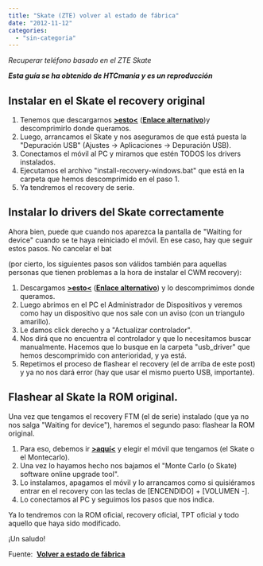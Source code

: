 ```yaml
---
title: "Skate (ZTE) volver al estado de fábrica"
date: "2012-11-12"
categories: 
  - "sin-categoria"
---
```


_Recuperar teléfono basado en el ZTE Skate_

**_Esta guía se ha obtenido de HTCmania y es un reproducción_**

## Instalar en el Skate el recovery original

1. Tenemos que descargarnos [**\>esto<**](https://minus.com/mn7SRmPje/) (**[Enlace alternativo](https://www.mediafire.com/?wynf912bsmpz591)**)y descomprimirlo donde queramos.
2. Luego, arrancamos el Skate y nos aseguramos de que está puesta la "Depuración USB" (Ajustes -> Aplicaciones -> Depuración USB).
3. Conectamos el móvil al PC y miramos que estén TODOS los drivers instalados.
4. Ejecutamos el archivo "install-recovery-windows.bat" que está en la carpeta que hemos descomprimido en el paso 1.
5. Ya tendremos el recovery de serie.

## Instalar lo drivers del Skate correctamente

Ahora bien, puede que cuando nos aparezca la pantalla de "Waiting for device" cuando se te haya reiniciado el móvil. En ese caso, hay que seguir estos pasos. No cancelar el bat

(por cierto, los siguientes pasos son válidos también para aquellas personas que tienen problemas a la hora de instalar el CWM recovery):

1. Descargamos **[\>esto<](https://minus.com/mopTD5NAa/)** (**[Enlace alternativo](https://www.mediafire.com/?8fle7p5s22qycyw)**) y lo descomprimimos donde queramos.
2. Luego abrimos en el PC el Administrador de Dispositivos y veremos como hay un dispositivo que nos sale con un aviso (con un triangulo amarillo).
3. Le damos click derecho y a "Actualizar controlador".
4. Nos dirá que no encuentra el controlador y que lo necesitamos buscar manualmente. Hacemos que lo busque en la carpeta "usb\_driver" que hemos descomprimido con anterioridad, y ya está.
5. Repetimos el proceso de flashear el recovery (el de arriba de este post) y ya no nos dará error (hay que usar el mismo puerto USB, importante).

## Flashear al Skate la ROM original.

Una vez que tengamos el recovery FTM (el de serie) instalado (que ya no nos salga "Waiting for device"), haremos el segundo paso: flashear la ROM original.

1. Para eso, debemos ir **[\>aquí<](https://wwwen.zte.com.cn/endata/mobile/Spain/)** y elegir el móvil que tengamos (el Skate o el Montecarlo).
2. Una vez lo hayamos hecho nos bajamos el "Monte Carlo (o Skate) software online upgrade tool".
3. Lo instalamos, apagamos el móvil y lo arrancamos como si quisiéramos entrar en el recovery con las teclas de \[ENCENDIDO\] + \[VOLUMEN -\].
4. Lo conectamos al PC y seguimos los pasos que nos indica.

Ya lo tendremos con la ROM oficial, recovery oficial, TPT oficial y todo aquello que haya sido modificado.

¡Un saludo!

Fuente:  [**Volver a estado de fábrica**](https://www.htcmania.com/showthread.php?t=360980 "Volver al estado de fábrica")
